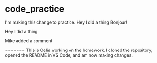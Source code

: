 # code_practice
I'm making this change to practice. 
Hey I did a thing
Bonjour!

Hey I did a thing

Mike added a comment

=======
This is Celia working on the homework. 
I cloned the repository, opened the README in VS Code, and am now making changes. 

